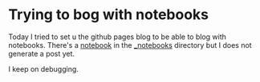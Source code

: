 # Trying to bog with notebooks

Today I tried to set u the github pages blog to be able to blog with notebooks.
There's a [notebook](https://github.com/cast42/cast42.github.io/blob/master/_notebooks/2020-01-28-bullet_chart_altair.ipynb) 
in the [_notebooks](https://github.com/cast42/cast42.github.io/blob/master/_notebooks/) directory but I does not generate a post yet.

I keep on debugging.